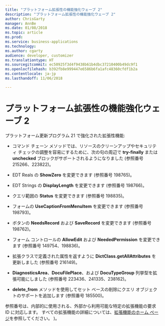 ```yaml
---
title: "プラットフォーム拡張性の機能強化ウェーブ 2"
description: "プラットフォーム拡張性の機能強化ウェーブ 2"
author: ChrisGarty
manager: AnnBe
ms.date: 01/08/2018
ms.topic: article
ms.prod: 
ms.service: business-applications
ms.technology: 
ms.author: cgarty
audience: developer, customizer
ms.translationtype: HT
ms.sourcegitcommit: ec50925f3d4f9438b61b4dbc37210400b49dc9f1
ms.openlocfilehash: b392fb8e999447e6586b6fa1afc48360cfdf1b2a
ms.contentlocale: ja-jp
ms.lasthandoff: 11/06/2018

---
```


# <a name="platform-extensibility-enhancements-wave-2"></a>プラットフォーム拡張性の機能強化ウェーブ 2

プラットフォーム更新プログラム 21 で強化された拡張性機能:

- コマンド チェーン メソッドでは、リソースのクリーンアップやセキュリティ チェックの調整を容易にするために、次の句の周辺で **try-finally** または **unchecked** ブロックがサポートされるようになりました (参照番号 215266、223822)。

- EDT Reals の **ShowZero** を変更できます (参照番号 198765)。

- EDT Strings の **DisplayLength** を変更できます (参照番号 198766)。

- クエリ範囲の **Status** を変更できます (参照番号 198835)。

- フォームの **UseCaptionFromMenuItem** を変更できます (参照番号 198793)。

- ボタンの **NeedsRecord** および **SaveRecord** を変更できます (参照番号 198762)。

- フォーム コントロールの **AllowEdit** および **NeededPermission** を変更できます (参照番号 149754、198836)。

- 拡張クラスで定義された属性を返すように **DictClass.getAllAttributes** を更新しました (参照番号 216149)。

- **DiagnosticsArea**、**DocuFilePlace**、および **DocuTypeGroup** 列挙型を拡張可能にしました (参照番号 223436、241335、238162)。

- **delete_from** メソッドを使用してセット ベースの削除にクエリ オブジェクトのサポートを追加します (参照番号 185500)。

参照番号は、内部的に使用される、外部から利用可能な特定の拡張機能の要求 ID に対応します。
すべての拡張機能の詳細については、[拡張機能のホーム ページ](/dynamics365/unified-operations/dev-itpro/extensibility/extensibility-home-page)を参照してください。
)。

